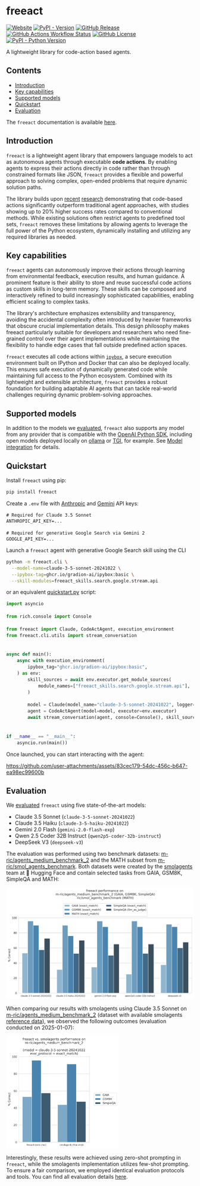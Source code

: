 # freeact

<p align="left">
    <a href="https://gradion-ai.github.io/freeact/"><img alt="Website" src="https://img.shields.io/website?url=https%3A%2F%2Fgradion-ai.github.io%2Ffreeact%2F&up_message=online&down_message=offline&label=docs"></a>
    <a href="https://pypi.org/project/freeact/"><img alt="PyPI - Version" src="https://img.shields.io/pypi/v/freeact?color=blue"></a>
    <a href="https://github.com/gradion-ai/freeact/releases"><img alt="GitHub Release" src="https://img.shields.io/github/v/release/gradion-ai/freeact"></a>
    <a href="https://github.com/gradion-ai/freeact/actions"><img alt="GitHub Actions Workflow Status" src="https://img.shields.io/github/actions/workflow/status/gradion-ai/freeact/test.yml"></a>
    <a href="https://github.com/gradion-ai/freeact/blob/main/LICENSE"><img alt="GitHub License" src="https://img.shields.io/github/license/gradion-ai/freeact?color=blueviolet"></a>
    <a href="https://pypi.org/project/freeact/"><img alt="PyPI - Python Version" src="https://img.shields.io/pypi/pyversions/freeact"></a>
</p>

A lightweight library for code-action based agents.

## Contents

- [Introduction](#introduction)
- [Key capabilities](#key-capabilities)
- [Supported models](#supported-models)
- [Quickstart](#quickstart)
- [Evaluation](#evaluation)

The `freeact` documentation is available [here](https://gradion-ai.github.io/freeact/).

## Introduction

`freeact` is a lightweight agent library that empowers language models to act as autonomous agents through executable **code actions**. By enabling agents to express their actions directly in code rather than through constrained formats like JSON, `freeact` provides a flexible and powerful approach to solving complex, open-ended problems that require dynamic solution paths.

The library builds upon [recent](https://arxiv.org/abs/2402.01030) [research](https://arxiv.org/abs/2411.01747) demonstrating that code-based actions significantly outperform traditional agent approaches, with studies showing up to 20% higher success rates compared to conventional methods. While existing solutions often restrict agents to predefined tool sets, `freeact` removes these limitations by allowing agents to leverage the full power of the Python ecosystem, dynamically installing and utilizing any required libraries as needed.

## Key capabilities

`freeact` agents can autonomously improve their actions through learning from environmental feedback, execution results, and human guidance. A prominent feature is their ability to store and reuse successful code actions as custom skills in long-term memory. These skills can be composed and interactively refined to build increasingly sophisticated capabilities, enabling efficient scaling to complex tasks.

The library's architecture emphasizes extensibility and transparency, avoiding the accidental complexity often introduced by heavier frameworks that obscure crucial implementation details. This design philosophy makes freeact particularly suitable for developers and researchers who need fine-grained control over their agent implementations while maintaining the flexibility to handle edge cases that fall outside predefined action spaces.

`freeact` executes all code actions within [`ipybox`](https://gradion-ai.github.io/ipybox/), a secure execution environment built on IPython and Docker that can also be deployed locally. This ensures safe execution of dynamically generated code while maintaining full access to the Python ecosystem. Combined with its lightweight and extensible architecture, `freeact` provides a robust foundation for building adaptable AI agents that can tackle real-world challenges requiring dynamic problem-solving approaches.

## Supported models

In addition to the models we [evaluated](#evaluation), `freeact` also supports any model from any provider that is compatible with the [OpenAI Python SDK](https://github.com/openai/openai-python), including open models deployed locally on [ollama](https://ollama.com/) or [TGI](https://huggingface.co/docs/text-generation-inference/index), for example. See [Model integration](https://gradion-ai.github.io/freeact/models/#model-integration) for details.

## Quickstart

Install `freeact` using pip:

```bash
pip install freeact
```

Create a `.env` file with [Anthropic](https://console.anthropic.com/settings/keys) and [Gemini](https://aistudio.google.com/app/apikey) API keys:

```env title=".env"
# Required for Claude 3.5 Sonnet
ANTHROPIC_API_KEY=...

# Required for generative Google Search via Gemini 2
GOOGLE_API_KEY=...
```

Launch a `freeact` agent with generative Google Search skill using the CLI

```bash
python -m freeact.cli \
  --model-name=claude-3-5-sonnet-20241022 \
  --ipybox-tag=ghcr.io/gradion-ai/ipybox:basic \
  --skill-modules=freeact_skills.search.google.stream.api
```

or an equivalent [quickstart.py](freeact/examples/quickstart.py) script:

```python
import asyncio

from rich.console import Console

from freeact import Claude, CodeActAgent, execution_environment
from freeact.cli.utils import stream_conversation


async def main():
    async with execution_environment(
        ipybox_tag="ghcr.io/gradion-ai/ipybox:basic",
    ) as env:
        skill_sources = await env.executor.get_module_sources(
            module_names=["freeact_skills.search.google.stream.api"],
        )

        model = Claude(model_name="claude-3-5-sonnet-20241022", logger=env.logger)
        agent = CodeActAgent(model=model, executor=env.executor)
        await stream_conversation(agent, console=Console(), skill_sources=skill_sources)


if __name__ == "__main__":
    asyncio.run(main())
```

Once launched, you can start interacting with the agent:

https://github.com/user-attachments/assets/83cec179-54dc-456c-b647-ea98ec99600b

## Evaluation

We [evaluated](evaluation) `freeact` using five state-of-the-art models:

- Claude 3.5 Sonnet (`claude-3-5-sonnet-20241022`)
- Claude 3.5 Haiku (`claude-3-5-haiku-20241022`)
- Gemini 2.0 Flash (`gemini-2.0-flash-exp`)
- Qwen 2.5 Coder 32B Instruct (`qwen2p5-coder-32b-instruct`)
- DeepSeek V3 (`deepseek-v3`)

The evaluation was performed using two benchmark datasets: [m-ric/agents_medium_benchmark_2](https://huggingface.co/datasets/m-ric/agents_medium_benchmark_2) and the MATH subset from [m-ric/smol_agents_benchmark](https://huggingface.co/datasets/m-ric/smol_agents_benchmark). Both datasets were created by the [smolagents](https://github.com/huggingface/smolagents) team at 🤗 Hugging Face and contain selected tasks from GAIA, GSM8K, SimpleQA and MATH:

[<img src="docs/eval/eval-plot.png" alt="Performance">](docs/eval/eval-plot.png)

When comparing our results with smolagents using Claude 3.5 Sonnet on [m-ric/agents_medium_benchmark_2](https://huggingface.co/datasets/m-ric/agents_medium_benchmark_2) (dataset with available smolagents [reference data](https://github.com/huggingface/smolagents/blob/c22fedaee17b8b966e86dc53251f210788ae5c19/examples/benchmark.ipynb)), we observed the following outcomes (evaluation conducted on 2025-01-07):

[<img src="docs/eval/eval-plot-comparison.png" alt="Performance comparison" width="60%">](docs/eval/eval-plot-comparison.png)

Interestingly, these results were achieved using zero-shot prompting in `freeact`, while the smolagents implementation utilizes few-shot prompting. To ensure a fair comparison, we employed identical evaluation protocols and tools. You can find all evaluation details [here](evaluation).
